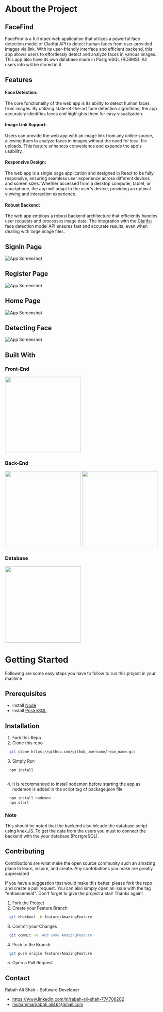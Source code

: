 
# About the Project


## FaceFind
FaceFind is a full stack web application that utilizes a powerful face detection model of Clarifai API to detect human faces from user-provided images via link. With its user-friendly interface and efficient backend, this app allows users to effortlessly detect and analyze faces in various images. 
This app also have its own database made in PostgreSQL (RDBMS). All users info will be stored in it.
## Features
#### Face Detection: 
The core functionality of the web app is its ability to detect human faces from images. By utilizing state-of-the-art face detection algorithms, the app accurately identifies faces and highlights them for easy visualization.

#### Image Link Support: 
Users can provide the web app with an image link from any online source, allowing them to analyze faces in images without the need for local file uploads. This feature enhances convenience and expands the app's usability.

#### Responsive Design: 
The web app is a single page application and designed in React to be fully responsive, ensuring seamless user experience across different devices and screen sizes. Whether accessed from a desktop computer, tablet, or smartphone, the app will adapt to the user's device, providing an optimal viewing and interaction experience.

#### Robust Backend: 
The web app employs a robust backend architecture that efficiently handles user requests and processes image data. The integration with the [Clarifai](https://www.clarifai.com) face detection model API ensures fast and accurate results, even when dealing with large image files.


## Signin Page

![App Screenshot](https://github.com/rabahalishah/FaceFind/assets/117630286/f8d7344d-4e52-4366-bf60-4195aec210ae)

## Register Page

![App Screenshot](https://github.com/rabahalishah/FaceFind/assets/117630286/c53fdb5c-5661-489c-985a-4be1f99dee37)

## Home Page

![App Screenshot](https://github.com/rabahalishah/FaceFind/assets/117630286/0188aa70-7ea6-4050-97d5-d5681b5b7f98)

## Detecting Face

![App Screenshot](https://github.com/rabahalishah/FaceFind/assets/117630286/7589719e-f965-4925-a783-86464291fa55)


## Built With
### Front-End
<img src="https://www.metaltoad.com/sites/default/files/styles/large_personal_photo_870x500_/public/reactlogo_4.png?itok=LXFHZrKJ" width="250"/>

### Back-End
<img src="https://www.vectorlogo.zone/logos/nodejs/nodejs-ar21.png" width="250"/>
<img src="https://testrigor.com/wp-content/uploads/2023/01/express-logo.png" width="250"/>

### Database
<img src="https://www.vectorlogo.zone/logos/postgresql/postgresql-ar21.png" width="250"/>



# Getting Started
Following are some easy steps you have to follow to run this project in your machine
## Prerequisites
* Install [Node](https://nodejs.org/en/download)
* Install [PostreSQL](https://www.postgresql.org/download/)

  

## Installation

1. Fork this Repo
2. Clone this repo

```bash
  git clone https://github.com/github_username/repo_name.git
```
3. Simply Run
```bash
  npm install
  
```
4. It is recommended to install nodemon before starting the app as nodemon is added in the script tag of package.json file
```bash
  npm install nodemon
  npm start
```
### Note
This should be noted that the backend also inlcude the database script using knex.JS. To get the data from the users you must to connect the backend with the your database (PostgreSQL).

## Contributing

Contributions are what make the open source community such an amazing place to learn, inspire, and create. Any contributions you make are greatly appreciated

If you have a suggestion that would make this better, please fork the repo and create a pull request. You can also simply open an issue with the tag "enhancement". Don't forget to give the project a star! Thanks again!

1. Fork the Project
2. Create your Feature Branch
```bash
  git checkout -b feature/AmazingFeature
```
3. Commit your Changes 
```bash
  git commit -m 'Add some AmazingFeature'
```
4. Push to the Branch 
```bash
  git push origin feature/AmazingFeature
```
5. Open a Pull Request


## Contact
Rabah Ali Shah - Software Developer
- https://www.linkedin.com/in/rabah-ali-shah-774706202 
- muhammadrabah.ali46@gmail.com
